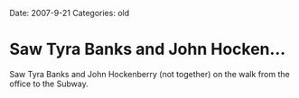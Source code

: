 Date: 2007-9-21
Categories: old

# Saw Tyra Banks and John Hocken…

Saw Tyra Banks and John Hockenberry (not together) on the walk from the office to the Subway.

